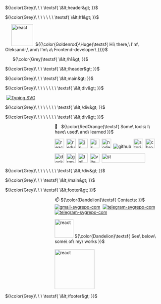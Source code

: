 ${\color{Grey}\ \ \ \textsf{ \&lt;header&gt; }}$

${\color{Grey}\ \ \ \ \ \ \ \textsf{ \&lt;h1&gt; }}$ 

&nbsp;&nbsp;&nbsp;&nbsp;&nbsp;<img src="https://github.com/code-PA-32/code-PA-32/assets/112705866/8a10cfb9-d8a8-4355-8fe1-54402a606ab4" alt="react" width="70" height="70" style="display:inline-block"/>&nbsp;  ${{\color{Goldenrod}\Huge{\textsf{  Hi\ there,\ I'm\ Oleksandr,\ and\ I'm\ a\ Frontend-developer\ \}}}}\$ 

&nbsp;&nbsp;&nbsp;&nbsp;&nbsp; ${\color{Grey}\textsf{ \&lt;/h1&gt; }}$

${\color{Grey}\ \ \ \textsf{ \&lt;/header&gt; }}$ 

${\color{Grey}\ \ \ \textsf{ \&lt;main&gt; }}$

${\color{Grey}\ \ \ \ \ \ \ \ \textsf{ \&lt;div&gt; }}$

&nbsp;[![Typing SVG](https://readme-typing-svg.herokuapp.com?font=Roboto+Mono&size=16&duration=4000&pause=1111&color=0AF7E9&center=true&vCenter=true&multiline=true&width=535&height=95&lines=The+more+you+study+the+more+you+know.++;The+more+you+know+the+more+you+forget.;The+more+you+forget+the+less+you+know.;+So%2C+why+study%3F)](https://git.io/typing-svg)
     
${\color{Grey}\ \ \ \ \ \ \ \ \textsf{ \&lt;/div&gt; }}$

${\color{Grey}\ \ \ \ \ \ \ \ \textsf{ \&lt;div&gt; }}$

<dl><dd><dl><dd><dl><dd><dl><dd>

</dd></dl></dd></dl></dd></dl></dd></dl>

<dl><dd><dl><dd><dl><dd><dl><dd>
    
🚀 &nbsp; ${\color{RedOrange}\textsf{ Some\ tools\ I\ have\ used\ and\ learned }}$ 

    
<p align="left">
<img src="https://cdn.jsdelivr.net/gh/devicons/devicon/icons/react/react-original.svg" alt="react" width="30" height="30"/>&nbsp;
<img src="https://cdn.jsdelivr.net/gh/devicons/devicon/icons/redux/redux-original.svg" alt="redux" width="30" height="30" />&nbsp;
<img src="https://cdn.jsdelivr.net/gh/devicons/devicon/icons/javascript/javascript-original.svg" alt="js" width="30" height="30"/>&nbsp;
<img src="https://cdn.jsdelivr.net/gh/devicons/devicon/icons/typescript/typescript-original.svg" alt="js" width="30" height="30"/>&nbsp;            
<img src="https://cdn.jsdelivr.net/gh/devicons/devicon/icons/nodejs/nodejs-original.svg" alt="nodejs" width="30" height="30"/>&nbsp;
<img src="https://user-images.githubusercontent.com/112705866/212576928-1c3ba62d-c95c-4338-8311-e2376bf4176c.svg"  alt="github" />&nbsp;
<img src="https://github.com/code-PA-32/code-PA-32/assets/112705866/59692b9d-854e-4e9b-a18b-76717bff5ed1" width="30" height="30"  alt="storibook" />&nbsp; 
<img src="https://github.com/code-PA-32/code-PA-32/assets/112705866/e6f14ed8-f72b-426a-b630-3ad173f2464b" width="30" height="30"  alt="chromatic" />&nbsp;
          
<img src="https://github.com/code-PA-32/code-PA-32/assets/112705866/be496140-9900-4d68-a3fa-ed96f47387a8" width="30" height="30"  alt="docker" />&nbsp;
<img src="https://github.com/code-PA-32/code-PA-32/assets/112705866/a169009d-a5db-4b6e-8225-bb2f5381c8b8" width="30" height="30"  alt="grapgql" />&nbsp;
<img src="https://github.com/code-PA-32/code-PA-32/assets/112705866/2effe7c3-ab28-4ae9-ba22-4f84befba519" width="30" height="30"  alt="tailwind" />&nbsp; 
<img src="https://github.com/code-PA-32/code-PA-32/assets/112705866/955f7338-831b-49d4-a7bb-671fedf47baa" width="30" height="30"  alt="vite" />&nbsp;
<img src="https://github.com/code-PA-32/code-PA-32/assets/112705866/aeb69c52-8593-4d23-847b-db32684be2df" width="140" height="30"  alt="st" />&nbsp; 
</p>
</dd></dl></dd></dl></dd></dl></dd></dl>
    
${\color{Grey}\ \ \ \ \ \ \ \ \textsf{ \&lt;/div&gt; }}$

${\color{Grey}\ \ \ \textsf{ \&lt;/main&gt; }}$

${\color{Grey}\ \ \ \textsf{ \&lt;footer&gt; }}$

<dl><dd><dl><dd><dl><dd><dl><dd>

📫 ${\color{Dandelion}\textsf{ Contacts: }}$ &nbsp;[![gmail-svgrepo-com](https://github-production-user-asset-6210df.s3.amazonaws.com/112705866/280768534-7f0d7491-3085-44a6-80b0-2939a24f9f21.svg)](mailto:vernichenko.aleksandr@gmail.com)&nbsp; [![telegram-svgrepo-com](https://github-production-user-asset-6210df.s3.amazonaws.com/112705866/280768542-d8167889-3a41-4507-86d0-6db8342c7ce7.svg)](https://t.me/oleksandr_vernichenko)&nbsp; [![telegram-svgrepo-com](https://github-production-user-asset-6210df.s3.amazonaws.com/112705866/280771412-ca23c019-65c5-4133-9759-280da6af9ba2.svg)](https://www.linkedin.com/in/oleksandr-vernichenko-2a53a2273/)&nbsp;
    

<img src="https://github.com/code-PA-32/code-PA-32/assets/112705866/e86f13a7-5476-4f2c-aeca-4bb1efe06574" alt="react" width="60" height="60"/>  ${\color{Dandelion}\textsf{ See\ below\ some\ of\ my\ works }}$ &nbsp;&nbsp;&nbsp;&nbsp;&nbsp;&nbsp;&nbsp;&nbsp;&nbsp;&nbsp;&nbsp;&nbsp;&nbsp;&nbsp;&nbsp;&nbsp;&nbsp;&nbsp;&nbsp;&nbsp;&nbsp;&nbsp;&nbsp;&nbsp;&nbsp;&nbsp;&nbsp;&nbsp;&nbsp;&nbsp;&nbsp;&nbsp;&nbsp;&nbsp;&nbsp;&nbsp;&nbsp;&nbsp;&nbsp;&nbsp;&nbsp;&nbsp;&nbsp;&nbsp;&nbsp;&nbsp;&nbsp;&nbsp;&nbsp;&nbsp;&nbsp;&nbsp;&nbsp;&nbsp;&nbsp;&nbsp;&nbsp;&nbsp;&nbsp;&nbsp;&nbsp;&nbsp;&nbsp;&nbsp;&nbsp;&nbsp;&nbsp;&nbsp;&nbsp;&nbsp;&nbsp;&nbsp;&nbsp;&nbsp;<img src="https://github.com/code-PA-32/code-PA-32/assets/112705866/b3484e29-d569-4c6d-a6db-29192281777b" alt="react" width="128" height="128" style="display: inline-block;"/>


</dd></dl></dd></dl></dd></dl></dd></dl>
    
${\color{Grey}\ \ \ \textsf{ \&lt;/footer&gt; }}$
